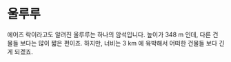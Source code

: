# 울루루

에어즈 락이라고도 알려진 울루루는 하나의 암석입니다. 높이가 348 m 인데, 다른 건
물들 보다는 많이 짧은 편이죠. 하지만, 너비는 3 km 에 육박해서 어떠한 건물들 보다
긴 게 되겠죠.
